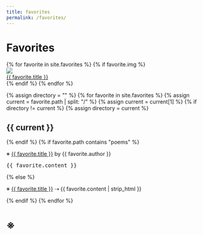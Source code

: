 ```yaml
---
title: favorites
permalink: /favorites/
---
```


# Favorites

<div class = "slideshow-container">
{% for favorite in site.favorites %}
   {% if favorite.img %}
       <div class="mySlides fade">
            <div class="black-fade"><img class="slide" src="{{ favorite.img }}"/></div>
            <div class="text"><a href="{{ favorite.src }}">{{ favorite.title }}</a></div>
        </div>
    {% endif %}
{% endfor %}

<a class="prev-slideshow" onclick="plusSlides(-1)"></a>
<a class="next-slideshow" onclick="plusSlides(+1)"></a>
</div>

<div>
{% assign directory = "" %}
{% for favorite in site.favorites %}
    {% assign current = favorite.path | split: "/" %}
    {% assign current = current[1] %}
    {% if directory != current %}
        {% assign directory = current %}
        <h2>{{ current }}</h2>
    {% endif %}
    {% if favorite.path contains "poems" %}
        <p>※ <a href="{{ favorite.src }}">{{ favorite.title }}</a> by {{ favorite.author }}</p>
        <pre class="poem">{{ favorite.content }}</pre>
    {% else %}
        <p>※ <a href="{{ favorite.src }}">{{ favorite.title }}</a> ⇢ {{ favorite.content | strip_html }}</p>
    {% endif %}
{% endfor %}
</div>

# ※

<script src="/assets/js/slideshow.js"></script>
